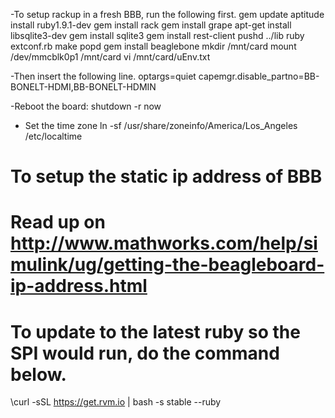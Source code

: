 -To setup rackup in a fresh BBB, run the following first.
gem update
aptitude install ruby1.9.1-dev
gem install rack
gem install grape
apt-get install libsqlite3-dev
gem install sqlite3
gem install rest-client
pushd ../lib
ruby extconf.rb
make
popd
gem install beaglebone
mkdir /mnt/card
mount /dev/mmcblk0p1 /mnt/card
vi /mnt/card/uEnv.txt

-Then insert the following line.
optargs=quiet capemgr.disable_partno=BB-BONELT-HDMI,BB-BONELT-HDMIN

-Reboot the board:
shutdown -r now

- Set the time zone
ln -sf /usr/share/zoneinfo/America/Los_Angeles /etc/localtime

#
# To setup the static ip address of BBB
# Read up on http://www.mathworks.com/help/simulink/ug/getting-the-beagleboard-ip-address.html
#

# To update to the latest ruby so the SPI would run, do the command below.
\curl -sSL https://get.rvm.io | bash -s stable --ruby
